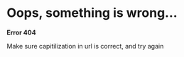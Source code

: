 # Oops, something is wrong...

**Error 404**

Make sure capitilization in url is correct, and try again
